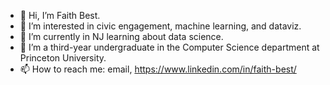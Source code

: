 - 👋 Hi, I’m Faith Best.
- 👀 I’m interested in civic engagement, machine learning, and dataviz.
- 🌱 I’m currently in NJ learning about data science.
- 💞️ I’m a third-year undergraduate in the Computer Science department at Princeton University.
- 📫 How to reach me: email, https://www.linkedin.com/in/faith-best/

<!---
ibringfaith/ibringfaith is a ✨ special ✨ repository because its `README.md` (this file) appears on your GitHub profile.
You can click the Preview link to take a look at your changes.
--->
